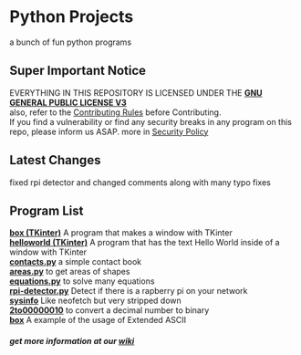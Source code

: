 # Python Projects
a bunch of fun python programs  

## Super Important Notice
EVERYTHING IN THIS REPOSITORY IS LICENSED UNDER THE [**GNU GENERAL PUBLIC LICENSE V3**](LICENSE)  
also, refer to the [Contributing Rules](docs/CONTRIBUTING.md) before Contributing.  
If you find a vulnerability or find any security breaks in any program on this repo, please inform us ASAP. more in [Security Policy](docs/SECURITY.md)  

## Latest Changes
fixed rpi detector and changed comments along with many typo fixes  

## Program List
[**box (TKinter)**](programs/tkinter/box) A program that makes a window with TKinter  
[**helloworld (TKinter)**](programs/tkinter/helloworld) A program that has the text Hello World inside of a window with TKinter  
[**contacts.py**](programs/contacts) a simple contact book  
[**areas.py**](programs/areas) to get areas of shapes  
[**equations.py**](programs/equations) to solve many equations  
[**rpi-detector.py**](programs/raspberry-pi-detector) Detect if there is a rapberry pi on your network  
[**sysinfo**](programs/sysinfo) Like neofetch but very stripped down  
[**2to00000010**](programs/2to00000010) to convert a decimal number to binary  
[**box**](programs/box) A example of the usage of Extended ASCII  


##### get more information at our [wiki](https://github.com/JymPatel/Python3-FirstEdition/wiki)
